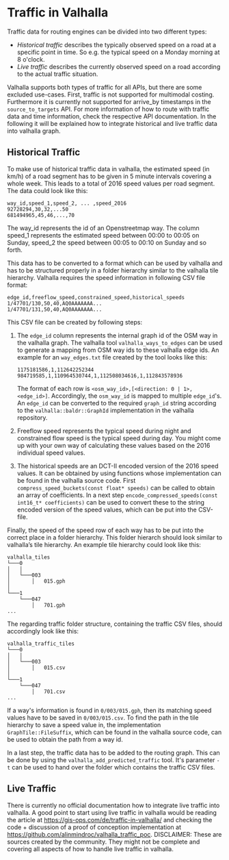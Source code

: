 # Traffic in Valhalla

Traffic data for routing engines can be divided into two different types:

- *Historical traffic* describes the typically observed speed on a road at a specific point in time. So e.g. the typical speed on a Monday morning at 8 o'clock.
- *Live traffic* describes the currently observed speed on a road according to the actual traffic situation.

Valhalla supports both types of traffic for all APIs, but there are some excluded use-cases. First, traffic is not supported for multimodal costing. Furthermore it is currently not supported for arrive_by timestamps in the `source_to_targets` API. For more information of how to route with traffic data and time information, check the respective API documentation. In the following it will be explained how to integrate historical and live traffic data into valhalla graph.

## Historical Traffic

To make use of historical traffic data in valhalla, the estimated speed (in km/h) of a road segment has to be given in 5 minute intervals covering a whole week. This leads to a total of 2016 speed values per road segment. The data could look like this:

```
way_id,speed_1,speed_2, ... ,speed_2016
92728294,30,32,...50
681494965,45,46,...,70
```

The way_id represents the id of an Openstreetmap way. The column speed_1 represents the estimated speed between 00:00 to 00:05 on Sunday, speed_2 the speed between 00:05 to 00:10 on Sunday and so forth.

This data has to be converted to a format which can be used by valhalla and has to be structured properly in a folder hierarchy similar to the valhalla tile hierarchy. Valhalla requires the speed information in following CSV file format:

```
edge_id,freeflow_speed,constrained_speed,historical_speeds
1/47701/130,50,40,AQ0AAAAAAA...
1/47701/131,50,40,AQ0AAAAAAA...
```

This CSV file can be created by following steps:

1. The `edge_id` column represents the internal graph id of the OSM way in the valhalla graph. The valhalla tool `valhalla_ways_to_edges` can be used to generate a mapping from OSM way ids to these valhalla edge ids. An example for an `way_edges.txt` file created by the tool looks like this:
    ```
    1175181586,1,112642252344
    984719585,1,110964530744,1,112508034616,1,112843578936
    ```
    The format of each row is `<osm_way_id>,[<direction: 0 | 1>, <edge_id>]`. Accordingly, the `osm_way_id` is mapped to multiple `edge_id`'s. An `edge_id` can be converted to the required `graph_id` string according to the `valhalla::baldr::GraphId` implementation in the valhalla repository.

2. Freeflow speed represents the typical speed during night and constrained flow speed is the typical speed during day. You might come up with your own way of calculating these values based on the 2016 individual speed values.

3. The historical speeds are an DCT-II encoded version of the 2016 speed values. It can be obtained by using functions whose implementation can be found in the valhalla source code. First `compress_speed_buckets(const float* speeds)` can be called to obtain an array of coefficients. In a next step `encode_compressed_speeds(const int16_t* coefficients)` can be used to convert these to the string encoded version of the speed values, which can be put into the CSV-file.

Finally, the speed of the speed row of each way has to be put into the correct place in a folder hierarchy. This folder hierarch should look similar to valhalla’s tile hierarchy. An example tile hierarchy could look like this:
```
valhalla_tiles
└───0
│   │
│   └───003
│       │   015.gph
│   
└───1
    └───047
        │   701.gph
...
```

The regarding traffic folder structure, containing the traffic CSV files, should accordingly look like this:
```
valhalla_traffic_tiles
└───0
│   │
│   └───003
│       │   015.csv
│   
└───1
    └───047
        │   701.csv
...
```

If a way's information is found in `0/003/015.gph`, then its matching speed values have to be saved in `0/003/015.csv`. To find the path in the tile hierarchy to save a speed value in, the implementation `GraphTile::FileSuffix`, which can be found in the valhalla source code, can be used to obtain the path from a way id.

In a last step, the traffic data has to be added to the routing graph. This can be done by using the `valhalla_add_predicted_traffic` tool. It's parameter `-t` can be used to hand over the folder which contains the traffic CSV files.

## Live Traffic

There is currently no official documentation how to integrate live traffic into valhalla. A good point to start using live traffic in valhalla would be reading the article at https://gis-ops.com/de/traffic-in-valhalla/ and checking the code + discussion of a proof of conception implementation at https://github.com/alinmindroc/valhalla_traffic_poc. DISCLAIMER: These are sources created by the community. They might not be complete and covering all aspects of how to handle live traffic in valhalla.
